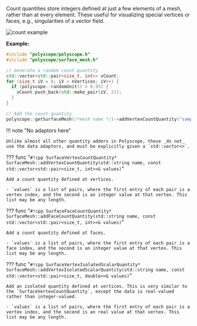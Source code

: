 Count quantities store integers defined at just a few elements of a mesh, rather than at every element.  These useful for visualizing special vertices or faces, e.g., singularities of a vector field.

![count example](/media/surface_count.jpg)

**Example:**
```cpp
#include "polyscope/polyscope.h"
#include "polyscope/surface_mesh.h"

// Generate a random count quantity
std::vector<std::pair<size_t, int>> vCount;
for (size_t iV = 0; iV < nVertices; iV++) {
  if (polyscope::randomUnit() > 0.95) {
    vCount.push_back(std::make_pair(iV, 2));
  } 
}

// Add the count quantity
polyscope::getSurfaceMesh(/*mesh name */)->addVertexCountQuantity("sample count", vCount);
```

!!! note "No adaptors here"

    Unlike almost all other quantity adders in Polyscope, these _do not_ use the data adaptors, and must be explicitly given a `std::vector<>`.


??? func "`#!cpp SurfaceVertexCountQuantity* SurfaceMesh::addVertexCountQuantity(std::string name, const std::vector<std::pair<size_t, int>>& values)`"

    Add a count quantity defined at vertices. 

    - `values` is a list of pairs, where the first entry of each pair is a vertex index, and the second is an integer value at that vertex. This list may be any length.

??? func "`#!cpp SurfaceFaceCountQuantity* SurfaceMesh::addFaceCountQuantity(std::string name, const std::vector<std::pair<size_t, int>>& values)`"

    Add a count quantity defined at faces.
    
    - `values` is a list of pairs, where the first entry of each pair is a face index, and the second is an integer value at that vertex. This list may be any length.

??? func "`#!cpp SurfaceVertexIsolatedScalarQuantity* SurfaceMesh::addVertexIsolatedScalarQuantity(std::string name, const std::vector<std::pair<size_t, double>>& values)`"

    Add an isolated quantity defined at vertices. This is very similar to the `SurfaceVertexCountQuantity`, except the data is real-valued rather than integer-valued.

    - `values` is a list of pairs, where the first entry of each pair is a vertex index, and the second is an real value at that vertex. This list may be any length.
